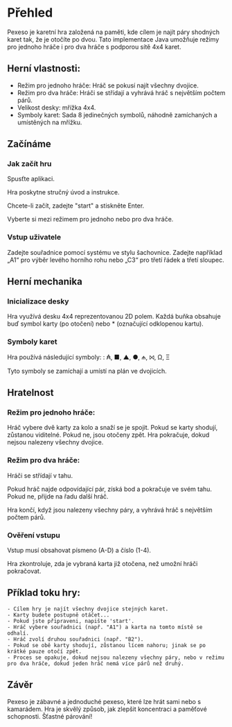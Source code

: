 # Přehled

Pexeso je karetní hra založená na paměti, kde cílem je najít páry shodných karet tak, že je otočíte po dvou. Tato implementace Java umožňuje režimy pro jednoho hráče i pro dva hráče s podporou sítě 4x4 karet.

## Herní vlastnosti:
- Režim pro jednoho hráče: Hráč se pokusí najít všechny dvojice.
- Režim pro dva hráče: Hráči se střídají a vyhrává hráč s největším počtem párů.
- Velikost desky: mřížka 4x4.
- Symboly karet: Sada 8 jedinečných symbolů, náhodně zamíchaných a umístěných na mřížku.



## Začínáme

### Jak začít hru

Spusťte aplikaci.

Hra poskytne stručný úvod a instrukce.

Chcete-li začít, zadejte "start" a stiskněte Enter.

Vyberte si mezi režimem pro jednoho nebo pro dva hráče.

### Vstup uživatele

Zadejte souřadnice pomocí systému ve stylu šachovnice. Zadejte například „A1“ pro výběr levého horního rohu nebo „C3“ pro třetí řádek a třetí sloupec.

## Herní mechanika

### Inicializace desky

Hra využívá desku 4x4 reprezentovanou 2D polem. Každá buňka obsahuje buď symbol karty (po otočení) nebo * (označující odklopenou kartu).

### Symboly karet
Hra používá následující symboly:
: ₳, ■, ▲, ●, ₼, ⨝, Ω, Ξ

Tyto symboly se zamíchají a umístí na plán ve dvojicích.

## Hratelnost

### Režim pro jednoho hráče:

Hráč vybere dvě karty za kolo a snaží se je spojit.
Pokud se karty shodují, zůstanou viditelné. Pokud ne, jsou otočeny zpět.
Hra pokračuje, dokud nejsou nalezeny všechny dvojice.

### Režim pro dva hráče:

Hráči se střídají v tahu.

Pokud hráč najde odpovídající pár, získá bod a pokračuje ve svém tahu.
Pokud ne, přijde na řadu další hráč.

Hra končí, když jsou nalezeny všechny páry, a vyhrává hráč s největším počtem párů.

### Ověření vstupu
Vstup musí obsahovat písmeno (A-D) a číslo (1-4).

Hra zkontroluje, zda je vybraná karta již otočena, než umožní hráči pokračovat.

## Příklad toku hry:
    - Cílem hry je najít všechny dvojice stejných karet.
    - Karty budete postupně otáčet...
    - Pokud jste připraveni, napište 'start'.
    - Hráč vybere souřadnici (např. "A1") a karta na tomto místě se odhalí.
    - Hráč zvolí druhou souřadnici (např. "B2").
    - Pokud se obě karty shodují, zůstanou lícem nahoru; jinak se po krátké pauze otočí zpět.
    - Proces se opakuje, dokud nejsou nalezeny všechny páry, nebo v režimu pro dva hráče, dokud jeden hráč nemá více párů než druhý.

## Závěr
Pexeso je zábavné a jednoduché pexeso, které lze hrát sami nebo s kamarádem. Hra je skvělý způsob, jak zlepšit koncentraci a paměťové schopnosti. Šťastné párování!

